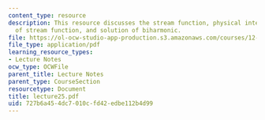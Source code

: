 ```yaml
---
content_type: resource
description: This resource discusses the stream function, physical interpretation
  of stream function, and solution of biharmonic.
file: https://ol-ocw-studio-app-production.s3.amazonaws.com/courses/12-520-geodynamics-fall-2006/727b6a454dc7010cfd42edbe112b4d99_lecture25.pdf
file_type: application/pdf
learning_resource_types:
- Lecture Notes
ocw_type: OCWFile
parent_title: Lecture Notes
parent_type: CourseSection
resourcetype: Document
title: lecture25.pdf
uid: 727b6a45-4dc7-010c-fd42-edbe112b4d99
---
```

